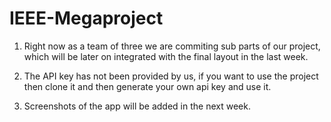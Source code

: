 # IEEE-Megaproject 
1. Right now as a team of three we are commiting sub parts of our project, which will be later on integrated with the final layout in the last week.

2. The API key has not been provided by us, if you want to use the project then clone it and then generate your own api key and use it.

3. Screenshots of the app will be added in the next week.

